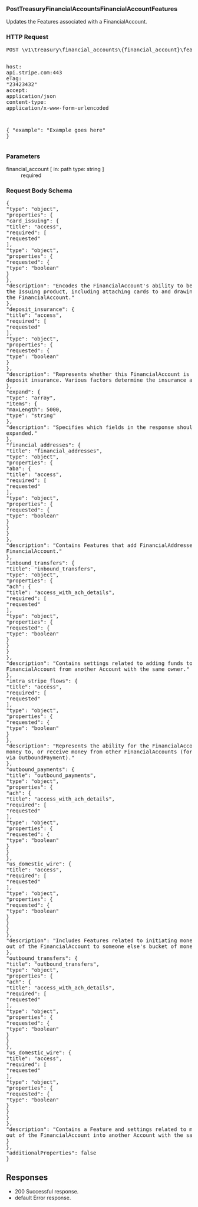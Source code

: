<!DOCTYPE html><html><head><title></title><link rel="stylesheet" href="../OpenApi.css"/><meta charset="utf-8"/><meta name="viewport" content="width=device-width, initial-scale=1"/></head><body><article><section  class="requestOverview"><h1  class="requestSummary">PostTreasuryFinancialAccountsFinancialAccountFeatures</h1><p  class="requestDescription"><p>Updates the Features associated with a FinancialAccount.</p></p></section><section  class="http"><h3>HTTP Request</h3><pre  class="httpExample"><span  class="requestLine">POST</span> <span  class="httpTarget">\v1\treasury\financial_accounts\{financial_account}\features</span> <span  class="httpVersion">HTTP/1.1</span>
<span  class="headerLine">host</span>: <span  class="headerValue">api.stripe.com:443</span>
<span  class="headerLine">eTag</span>: <span  class="headerValue">"23423432"</span>
<span  class="headerLine">accept</span>: <span  class="headerValue">application/json</span>
<span  class="headerLine">content-type</span>: <span  class="headerValue">application/x-www-form-urlencoded</span>

{ &quot;example&quot;: &quot;Example goes here&quot; }</pre></section><dl  class="parameters"><h3>Parameters</h3><dt  class="parameter"><span  class="parameterName">financial_account</span> [ in: <span  class="parameterLocation">path</span> type: <span  class="parameterType">string</span> ]</dt><dd  class="parameter"><span  class="parameterDescription"></span> <span  class="parameterRequired">required</span></dd></dl><section  class="requestContent"><h3>Request Body Schema</h3><pre  class="schema">{&#xA;  &quot;type&quot;: &quot;object&quot;,&#xA;  &quot;properties&quot;: {&#xA;    &quot;card_issuing&quot;: {&#xA;      &quot;title&quot;: &quot;access&quot;,&#xA;      &quot;required&quot;: [&#xA;        &quot;requested&quot;&#xA;      ],&#xA;      &quot;type&quot;: &quot;object&quot;,&#xA;      &quot;properties&quot;: {&#xA;        &quot;requested&quot;: {&#xA;          &quot;type&quot;: &quot;boolean&quot;&#xA;        }&#xA;      },&#xA;      &quot;description&quot;: &quot;Encodes the FinancialAccount&#x27;s ability to be used with the Issuing product, including attaching cards to and drawing funds from the FinancialAccount.&quot;&#xA;    },&#xA;    &quot;deposit_insurance&quot;: {&#xA;      &quot;title&quot;: &quot;access&quot;,&#xA;      &quot;required&quot;: [&#xA;        &quot;requested&quot;&#xA;      ],&#xA;      &quot;type&quot;: &quot;object&quot;,&#xA;      &quot;properties&quot;: {&#xA;        &quot;requested&quot;: {&#xA;          &quot;type&quot;: &quot;boolean&quot;&#xA;        }&#xA;      },&#xA;      &quot;description&quot;: &quot;Represents whether this FinancialAccount is eligible for deposit insurance. Various factors determine the insurance amount.&quot;&#xA;    },&#xA;    &quot;expand&quot;: {&#xA;      &quot;type&quot;: &quot;array&quot;,&#xA;      &quot;items&quot;: {&#xA;        &quot;maxLength&quot;: 5000,&#xA;        &quot;type&quot;: &quot;string&quot;&#xA;      },&#xA;      &quot;description&quot;: &quot;Specifies which fields in the response should be expanded.&quot;&#xA;    },&#xA;    &quot;financial_addresses&quot;: {&#xA;      &quot;title&quot;: &quot;financial_addresses&quot;,&#xA;      &quot;type&quot;: &quot;object&quot;,&#xA;      &quot;properties&quot;: {&#xA;        &quot;aba&quot;: {&#xA;          &quot;title&quot;: &quot;access&quot;,&#xA;          &quot;required&quot;: [&#xA;            &quot;requested&quot;&#xA;          ],&#xA;          &quot;type&quot;: &quot;object&quot;,&#xA;          &quot;properties&quot;: {&#xA;            &quot;requested&quot;: {&#xA;              &quot;type&quot;: &quot;boolean&quot;&#xA;            }&#xA;          }&#xA;        }&#xA;      },&#xA;      &quot;description&quot;: &quot;Contains Features that add FinancialAddresses to the FinancialAccount.&quot;&#xA;    },&#xA;    &quot;inbound_transfers&quot;: {&#xA;      &quot;title&quot;: &quot;inbound_transfers&quot;,&#xA;      &quot;type&quot;: &quot;object&quot;,&#xA;      &quot;properties&quot;: {&#xA;        &quot;ach&quot;: {&#xA;          &quot;title&quot;: &quot;access_with_ach_details&quot;,&#xA;          &quot;required&quot;: [&#xA;            &quot;requested&quot;&#xA;          ],&#xA;          &quot;type&quot;: &quot;object&quot;,&#xA;          &quot;properties&quot;: {&#xA;            &quot;requested&quot;: {&#xA;              &quot;type&quot;: &quot;boolean&quot;&#xA;            }&#xA;          }&#xA;        }&#xA;      },&#xA;      &quot;description&quot;: &quot;Contains settings related to adding funds to a FinancialAccount from another Account with the same owner.&quot;&#xA;    },&#xA;    &quot;intra_stripe_flows&quot;: {&#xA;      &quot;title&quot;: &quot;access&quot;,&#xA;      &quot;required&quot;: [&#xA;        &quot;requested&quot;&#xA;      ],&#xA;      &quot;type&quot;: &quot;object&quot;,&#xA;      &quot;properties&quot;: {&#xA;        &quot;requested&quot;: {&#xA;          &quot;type&quot;: &quot;boolean&quot;&#xA;        }&#xA;      },&#xA;      &quot;description&quot;: &quot;Represents the ability for the FinancialAccount to send money to, or receive money from other FinancialAccounts (for example, via OutboundPayment).&quot;&#xA;    },&#xA;    &quot;outbound_payments&quot;: {&#xA;      &quot;title&quot;: &quot;outbound_payments&quot;,&#xA;      &quot;type&quot;: &quot;object&quot;,&#xA;      &quot;properties&quot;: {&#xA;        &quot;ach&quot;: {&#xA;          &quot;title&quot;: &quot;access_with_ach_details&quot;,&#xA;          &quot;required&quot;: [&#xA;            &quot;requested&quot;&#xA;          ],&#xA;          &quot;type&quot;: &quot;object&quot;,&#xA;          &quot;properties&quot;: {&#xA;            &quot;requested&quot;: {&#xA;              &quot;type&quot;: &quot;boolean&quot;&#xA;            }&#xA;          }&#xA;        },&#xA;        &quot;us_domestic_wire&quot;: {&#xA;          &quot;title&quot;: &quot;access&quot;,&#xA;          &quot;required&quot;: [&#xA;            &quot;requested&quot;&#xA;          ],&#xA;          &quot;type&quot;: &quot;object&quot;,&#xA;          &quot;properties&quot;: {&#xA;            &quot;requested&quot;: {&#xA;              &quot;type&quot;: &quot;boolean&quot;&#xA;            }&#xA;          }&#xA;        }&#xA;      },&#xA;      &quot;description&quot;: &quot;Includes Features related to initiating money movement out of the FinancialAccount to someone else&#x27;s bucket of money.&quot;&#xA;    },&#xA;    &quot;outbound_transfers&quot;: {&#xA;      &quot;title&quot;: &quot;outbound_transfers&quot;,&#xA;      &quot;type&quot;: &quot;object&quot;,&#xA;      &quot;properties&quot;: {&#xA;        &quot;ach&quot;: {&#xA;          &quot;title&quot;: &quot;access_with_ach_details&quot;,&#xA;          &quot;required&quot;: [&#xA;            &quot;requested&quot;&#xA;          ],&#xA;          &quot;type&quot;: &quot;object&quot;,&#xA;          &quot;properties&quot;: {&#xA;            &quot;requested&quot;: {&#xA;              &quot;type&quot;: &quot;boolean&quot;&#xA;            }&#xA;          }&#xA;        },&#xA;        &quot;us_domestic_wire&quot;: {&#xA;          &quot;title&quot;: &quot;access&quot;,&#xA;          &quot;required&quot;: [&#xA;            &quot;requested&quot;&#xA;          ],&#xA;          &quot;type&quot;: &quot;object&quot;,&#xA;          &quot;properties&quot;: {&#xA;            &quot;requested&quot;: {&#xA;              &quot;type&quot;: &quot;boolean&quot;&#xA;            }&#xA;          }&#xA;        }&#xA;      },&#xA;      &quot;description&quot;: &quot;Contains a Feature and settings related to moving money out of the FinancialAccount into another Account with the same owner.&quot;&#xA;    }&#xA;  },&#xA;  &quot;additionalProperties&quot;: false&#xA;}</pre></section><section  class="responses"><h2>Responses</h2><ul  class="responses"><li  class="response"><span  class="statusLine">200</span> <span  class="statusDescription">Successful response.</span></li><li  class="response"><span  class="statusLine">default</span> <span  class="statusDescription">Error response.</span></li></ul></section></article></body></html>